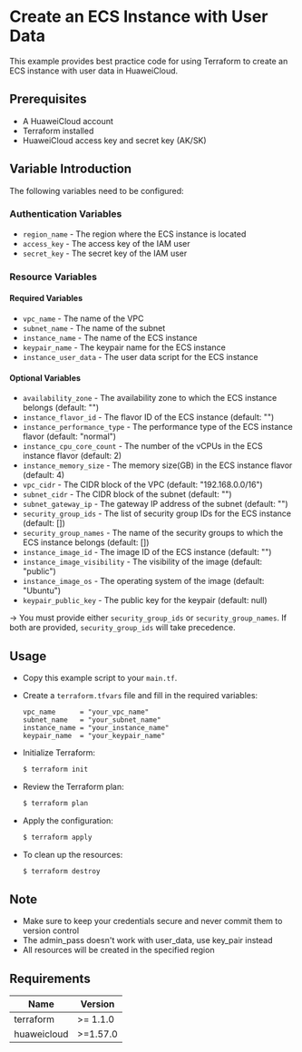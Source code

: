 # Create an ECS Instance with User Data

This example provides best practice code for using Terraform to create an ECS instance with user data in HuaweiCloud.

## Prerequisites

* A HuaweiCloud account
* Terraform installed
* HuaweiCloud access key and secret key (AK/SK)

## Variable Introduction

The following variables need to be configured:

### Authentication Variables

* `region_name` - The region where the ECS instance is located
* `access_key`  - The access key of the IAM user
* `secret_key`  - The secret key of the IAM user

### Resource Variables

#### Required Variables

* `vpc_name` - The name of the VPC
* `subnet_name` - The name of the subnet
* `instance_name` - The name of the ECS instance
* `keypair_name` - The keypair name for the ECS instance
* `instance_user_data` - The user data script for the ECS instance

#### Optional Variables

* `availability_zone` - The availability zone to which the ECS instance belongs (default: "")
* `instance_flavor_id` - The flavor ID of the ECS instance (default: "")
* `instance_performance_type` - The performance type of the ECS instance flavor (default: "normal")
* `instance_cpu_core_count` - The number of the vCPUs in the ECS instance flavor (default: 2)
* `instance_memory_size` - The memory size(GB) in the ECS instance flavor (default: 4)
* `vpc_cidr` - The CIDR block of the VPC (default: "192.168.0.0/16")
* `subnet_cidr` - The CIDR block of the subnet (default: "")
* `subnet_gateway_ip` - The gateway IP address of the subnet (default: "")
* `security_group_ids` - The list of security group IDs for the ECS instance (default: [])
* `security_group_names` - The name of the security groups to which the ECS instance belongs (default: [])
* `instance_image_id` - The image ID of the ECS instance (default: "")
* `instance_image_visibility` - The visibility of the image (default: "public")
* `instance_image_os` - The operating system of the image (default: "Ubuntu")
* `keypair_public_key` - The public key for the keypair (default: null)

-> You must provide either `security_group_ids` or `security_group_names`. If both are provided, `security_group_ids` will
   take precedence.

## Usage

* Copy this example script to your `main.tf`.

* Create a `terraform.tfvars` file and fill in the required variables:

  ```hcl
  vpc_name      = "your_vpc_name"
  subnet_name   = "your_subnet_name"
  instance_name = "your_instance_name"
  keypair_name  = "your_keypair_name"
  ```

* Initialize Terraform:

  ```bash
  $ terraform init
  ```

* Review the Terraform plan:

  ```bash
  $ terraform plan
  ```

* Apply the configuration:

  ```bash
  $ terraform apply
  ```

* To clean up the resources:

  ```bash
  $ terraform destroy
  ```

## Note

* Make sure to keep your credentials secure and never commit them to version control
* The admin_pass doesn't work with user_data, use key_pair instead
* All resources will be created in the specified region

## Requirements

| Name | Version |
| ---- | ---- |
| terraform | >= 1.1.0 |
| huaweicloud | >=1.57.0 |
